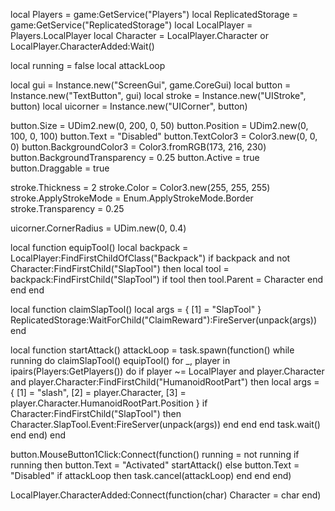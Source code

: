 local Players = game:GetService("Players")
local ReplicatedStorage = game:GetService("ReplicatedStorage")
local LocalPlayer = Players.LocalPlayer
local Character = LocalPlayer.Character or LocalPlayer.CharacterAdded:Wait()

local running = false
local attackLoop

local gui = Instance.new("ScreenGui", game.CoreGui)
local button = Instance.new("TextButton", gui)
local stroke = Instance.new("UIStroke", button)
local uicorner = Instance.new("UICorner", button)

button.Size = UDim2.new(0, 200, 0, 50)
button.Position = UDim2.new(0, 100, 0, 100)
button.Text = "Disabled"
button.TextColor3 = Color3.new(0, 0, 0)
button.BackgroundColor3 = Color3.fromRGB(173, 216, 230)
button.BackgroundTransparency = 0.25
button.Active = true
button.Draggable = true

stroke.Thickness = 2
stroke.Color = Color3.new(255, 255, 255)
stroke.ApplyStrokeMode = Enum.ApplyStrokeMode.Border
stroke.Transparency = 0.25

uicorner.CornerRadius = UDim.new(0, 0.4)

local function equipTool()
    local backpack = LocalPlayer:FindFirstChildOfClass("Backpack")
    if backpack and not Character:FindFirstChild("SlapTool") then
        local tool = backpack:FindFirstChild("SlapTool")
        if tool then
            tool.Parent = Character
        end
    end
end

local function claimSlapTool()
    local args = { [1] = "SlapTool" }
    ReplicatedStorage:WaitForChild("ClaimReward"):FireServer(unpack(args))
end

local function startAttack()
    attackLoop = task.spawn(function()
        while running do
            claimSlapTool()
            equipTool()
            for _, player in ipairs(Players:GetPlayers()) do
                if player ~= LocalPlayer and player.Character and player.Character:FindFirstChild("HumanoidRootPart") then
                    local args = {
                        [1] = "slash",
                        [2] = player.Character,
                        [3] = player.Character.HumanoidRootPart.Position
                    }
                    if Character:FindFirstChild("SlapTool") then
                        Character.SlapTool.Event:FireServer(unpack(args))
                    end
                end
            end
            task.wait()
        end
    end)
end

button.MouseButton1Click:Connect(function()
    running = not running
    if running then
        button.Text = "Activated"
        startAttack()
    else
        button.Text = "Disabled"
        if attackLoop then
            task.cancel(attackLoop)
        end
    end
end)

LocalPlayer.CharacterAdded:Connect(function(char)
    Character = char
end)
